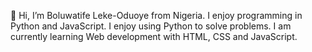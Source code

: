 
👋 Hi, I’m Boluwatife Leke-Oduoye from Nigeria. I enjoy programming in Python and JavaScript.
I enjoy using Python to solve problems. I am currently learning Web development with HTML, CSS and JavaScript.
